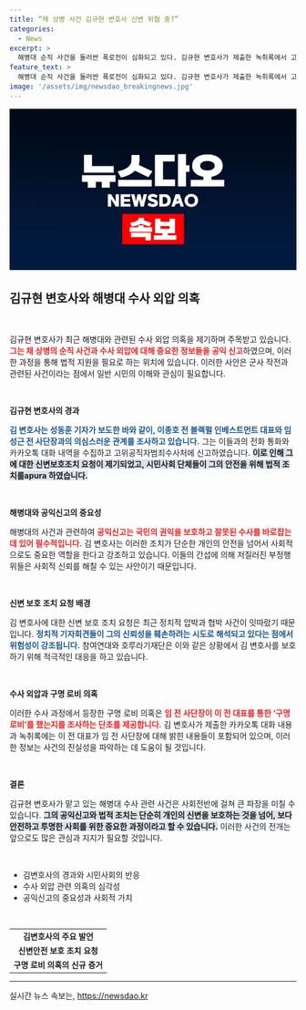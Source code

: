 ```yaml
---
title: “채 상병 사건 김규현 변호사 신변 위협 중?”
categories:
  - News
excerpt: >
  해병대 순직 사건을 둘러싼 폭로전이 심화되고 있다. 김규현 변호사가 제출한 녹취록에서 고위직과의 관계 의혹이 드러나며 신변 보호 요청이 이어지고 있다. 과연 진실은 무엇일까?
feature_text: >
  해병대 순직 사건을 둘러싼 폭로전이 심화되고 있다. 김규현 변호사가 제출한 녹취록에서 고위직과의 관계 의혹이 드러나며 신변 보호 요청이 이어지고 있다. 과연 진실은 무엇일까?
image: '/assets/img/newsdao_breakingnews.jpg'
---
```


<p><img src="/assets/img/newsdao_breakingnews.jpg" alt="koreaapp 속보" /></p>

<h2 data-ke-size="size26">김규현 변호사와 해병대 수사 외압 의혹</h2>

<p data-ke-size="size16">&nbsp;</p>

<p>김규현 변호사가 최근 해병대와 관련된 수사 외압 의혹을 제기하며 주목받고 있습니다. <b><span style="color: #ee2323;">그는 채 상병의 순직 사건과 수사 외압에 대해 중요한 정보들을 공익 신고</span></b>하였으며, 이러한 과정을 통해 법적 지원을 필요로 하는 위치에 있습니다. 이러한 사안은 군사 작전과 관련된 사건이라는 점에서 일반 시민의 이해와 관심이 필요합니다.</p>

<p data-ke-size="size16">&nbsp;</p>

<p><strong>김규현 변호사의 경과</strong> </p>

<p><b><span style="color: #1a5490;">김 변호사는 성동훈 기자가 보도한 바와 같이, 이종호 전 블랙펄 인베스트먼트 대표와 임성근 전 사단장과의 의심스러운 관계를 조사하고 있습니다.</span></b> 그는 이들과의 전화 통화와 카카오톡 대화 내역을 수집하고 고위공직자범죄수사처에 신고하였습니다. <b><span style="background-color: #21538527;">이로 인해 그에 대한 신변보호조치 요청이 제기되었고, 시민사회 단체들이 그의 안전을 위해 법적 조치를apura 하였습니다.</span></b></p>

<p data-ke-size="size16">&nbsp;</p>

<p><strong>해병대와 공익신고의 중요성</strong></p>

<p>해병대의 사건과 관련하여 <b><span style="color: #ee2323;">공익신고는 국민의 권익을 보호하고 잘못된 수사를 바로잡는 데 있어 필수적입니다.</span></b> 김 변호사는 이러한 조치가 단순한 개인의 안전을 넘어서 사회적으로도 중요한 역할을 한다고 강조하고 있습니다. 이들의 간섭에 의해 저질러진 부정행위들은 사회적 신뢰를 해칠 수 있는 사안이기 때문입니다.</p>

<p data-ke-size="size16">&nbsp;</p>

<p><strong>신변 보호 조치 요청 배경</strong></p>

<p>김 변호사에 대한 신변 보호 조치 요청은 최근 정치적 압박과 협박 사건이 잇따랐기 때문입니다. <b><span style="color: #1a5490;">정치적 기자회견들이 그의 신뢰성을 훼손하려는 시도로 해석되고 있다는 점에서 위험성이 강조됩니다.</span></b> 참여연대와 호루라기재단은 이와 같은 상황에서 김 변호사를 보호하기 위해 적극적인 대응을 하고 있습니다.</p>

<p data-ke-size="size16">&nbsp;</p>

<p><strong>수사 외압과 구명 로비 의혹</strong></p>

<p>이러한 수사 과정에서 등장한 구명 로비 의혹은 <b><span style="color: #ee2323;">임 전 사단장이 이 전 대표를 통한 ‘구명 로비’를 했는지를 조사하는 단초를 제공합니다.</span></b> 김 변호사가 제출한 카카오톡 대화 내용과 녹취록에는 이 전 대표가 임 전 사단장에 대해 밝힌 내용들이 포함되어 있으며, 이러한 정보는 사건의 진실성을 파악하는 데 도움이 될 것입니다.</p>

<p data-ke-size="size16">&nbsp;</p>

<p><strong>결론</strong></p>

<p>김규현 변호사가 맡고 있는 해병대 수사 관련 사건은 사회전반에 걸쳐 큰 파장을 미칠 수 있습니다. <b><span style="background-color: #21538527;">그의 공익신고와 법적 조치는 단순히 개인의 신변을 보호하는 것을 넘어, 보다 안전하고 투명한 사회를 위한 중요한 과정이라고 할 수 있습니다.</span></b> 이러한 사건의 전개는 앞으로도 많은 관심과 지지가 필요할 것입니다.</p>

<p data-ke-size="size16">&nbsp;</p>

<ul>
    <li>김변호사의 경과와 시민사회의 반응</li>
    <li>수사 외압 관련 의혹의 심각성</li>
    <li>공익신고의 중요성과 사회적 가치</li>
</ul>

<p data-ke-size="size16">&nbsp;</p>

<table>
    <tr>
        <td style="text-align: center; height: 17px;"><b>김변호사의 주요 발언</b></td>
    </tr>
    <tr>
        <td style="text-align: center; height: 17px;"><b>신변안전 보호 조치 요청</b></td>
    </tr>
    <tr>
        <td style="text-align: center; height: 17px;"><b>구명 로비 의혹의 신규 증거</b></td>
    </tr>
</table>

<hr>
실시간 뉴스 속보는, <a href="https://newsdao.kr" rel="dofollow">https://newsdao.kr</a>


